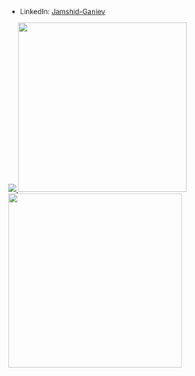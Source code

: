 - LinkedIn: [Jamshid-Ganiev](https://www.linkedin.com/in/Jamshid-Ganiev/)
<!--- - LeetCode: [Jamshid_Ganiev](https://leetcode.com/u/Jamshid_Ganiev/)-->
<!--- Web: [Jamshid-Ganiev]()-->

<a href="https://github.com/Jamshid-Ganiev">
<p align="left">
    <img src="https://github-profile-summary-cards.vercel.app/api/cards/profile-details?username=Jamshid-Ganiev&theme=github_dark">
    <img width="340" src="https://github-profile-summary-cards.vercel.app/api/cards/productive-time?username=Jamshid-Ganiev&theme=github_dark&utcOffset=5">
    <img width="350" src="https://github-readme-stats.vercel.app/api/top-langs/?username=Jamshid-Ganiev&hide=Makefile,CMake,C&layout=compact&theme=github_dark">
</p>
</a>



